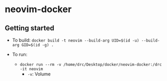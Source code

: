 # neovim-docker


## Getting started

* To build: `docker build -t neovim --build-arg UID=$(id -u) --build-arg GID=$(id -g) .`

* To run:
    *  `docker run --rm -v /home/drc/Desktop/docker/neovim-docker:/drc -it neovim`
        * `-v`: Volume
